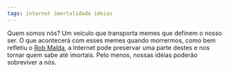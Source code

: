 ```yaml
---
tags: internet imortalidade ideias
---
```

Quem somos nós? Um veículo que transporta memes que definem o nosso ser. O que acontecerá com esses memes quando morrermos, como bem refletiu o <A HREF="http://www.washingtonpost.com/national/on-innovations/the-internet-and-immortality/2012/05/23/gJQA7wEBlU_story.html?tid=sm_btn_gp">Rob Malda</A>, a Internet pode preservar uma parte destes e nos tornar quem sabe até imortais. Pelo menos, nossas idéias poderão sobreviver a nós.

